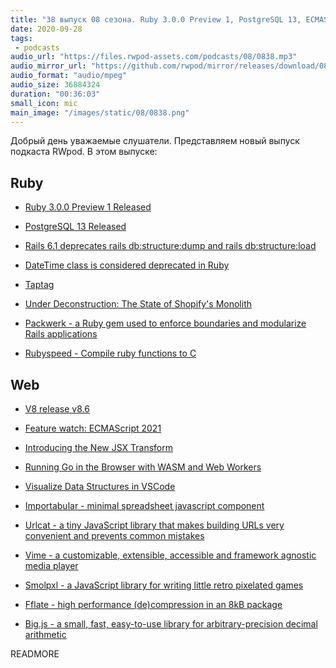 ```yaml
---
title: "38 выпуск 08 сезона. Ruby 3.0.0 Preview 1, PostgreSQL 13, ECMAScript 2021, Packwerk, Rubyspeed, Urlcat, Vime и прочее"
date: 2020-09-28
tags:
 - podcasts
audio_url: "https://files.rwpod-assets.com/podcasts/08/0838.mp3"
audio_mirror_url: "https://github.com/rwpod/mirror/releases/download/08.38/0838.mp3"
audio_format: "audio/mpeg"
audio_size: 36884324
duration: "00:36:03"
small_icon: mic
main_image: "/images/static/08/0838.png"
---
```


Добрый день уважаемые слушатели. Представляем новый выпуск подкаста RWpod. В этом выпуске:

## Ruby

 - [Ruby 3.0.0 Preview 1 Released](https://www.ruby-lang.org/en/news/2020/09/25/ruby-3-0-0-preview1-released/)
 - [PostgreSQL 13 Released](https://www.postgresql.org/about/news/postgresql-13-released-2077/)
 - [Rails 6.1 deprecates rails db:structure:dump and rails db:structure:load](https://blog.bigbinary.com/2020/09/22/rails-6-1-deprecates-rails-db-structure-dump.html)
 - [DateTime class is considered deprecated in Ruby](https://github.com/ruby/date/commit/58ca6e6a3ee20c72a77266e0f74920b12a06ee9d)


 - [Taptag](http://justinp.io/project/10)
 - [Under Deconstruction: The State of Shopify's Monolith](https://engineering.shopify.com/blogs/engineering/shopify-monolith)
 - [Packwerk - a Ruby gem used to enforce boundaries and modularize Rails applications](https://github.com/shopify/packwerk)
 - [Rubyspeed - Compile ruby functions to C](https://github.com/agrafix/rubyspeed)

## Web

 - [V8 release v8.6](https://v8.dev/blog/v8-release-86)
 - [Feature watch: ECMAScript 2021](https://2ality.com/2020/09/ecmascript-2021.html)
 - [Introducing the New JSX Transform](https://reactjs.org/blog/2020/09/22/introducing-the-new-jsx-transform.html)
 - [Running Go in the Browser with WASM and Web Workers](https://qvault.io/2020/09/23/running-go-in-the-browser-with-wasm-and-web-workers/)


 - [Visualize Data Structures in VSCode](https://addyosmani.com/blog/visualize-data-structures-vscode/)
 - [Importabular - minimal spreadsheet javascript component](https://renanlecaro.github.io/importabular/)
 - [Urlcat - a tiny JavaScript library that makes building URLs very convenient and prevents common mistakes](https://github.com/balazsbotond/urlcat)
 - [Vime - a customizable, extensible, accessible and framework agnostic media player](https://vimejs.com/)
 - [Smolpxl - a JavaScript library for writing little retro pixelated games](https://gitlab.com/andybalaam/smolpxl)
 - [Fflate - high performance (de)compression in an 8kB package](https://github.com/101arrowz/fflate)
 - [Big.js - a small, fast, easy-to-use library for arbitrary-precision decimal arithmetic](http://mikemcl.github.io/big.js/)

READMORE
